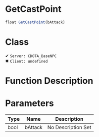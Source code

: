 # GetCastPoint
```js
float GetCastPoint(bAttack)
```
# Class
✔ `Server: CDOTA_BaseNPC`  
✖ `Client: undefined`  

# Function Description

# Parameters
Type|Name|Description
--|--|--
bool|bAttack|No Description Set
